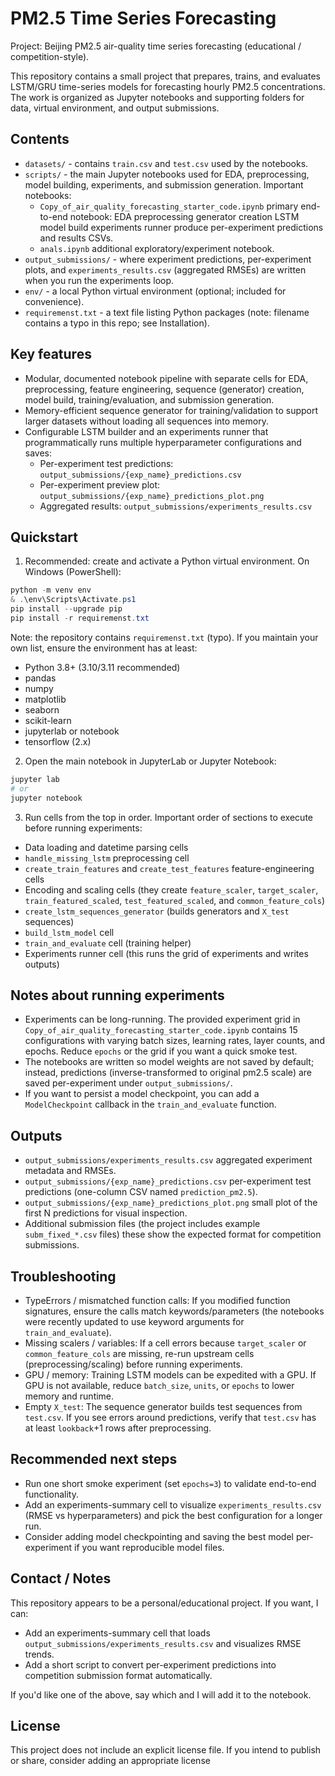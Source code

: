 ﻿# PM2.5 Time Series Forecasting

Project: Beijing PM2.5 air-quality time series forecasting (educational / competition-style).

This repository contains a small project that prepares, trains, and evaluates LSTM/GRU time-series models for forecasting hourly PM2.5 concentrations. The work is organized as Jupyter notebooks and supporting folders for data, virtual environment, and output submissions.

Contents
--------
- `datasets/` - contains `train.csv` and `test.csv` used by the notebooks.
- `scripts/` - the main Jupyter notebooks used for EDA, preprocessing, model building, experiments, and submission generation. Important notebooks:
  - `Copy_of_air_quality_forecasting_starter_code.ipynb`  primary end-to-end notebook: EDA  preprocessing  generator creation  LSTM model build  experiments runner  produce per-experiment predictions and results CSVs.
  - `anals.ipynb`  additional exploratory/experiment notebook.
- `output_submissions/` - where experiment predictions, per-experiment plots, and `experiments_results.csv` (aggregated RMSEs) are written when you run the experiments loop.
- `env/` - a local Python virtual environment (optional; included for convenience).
- `requiremenst.txt` - a text file listing Python packages (note: filename contains a typo in this repo; see Installation).

Key features
------------
- Modular, documented notebook pipeline with separate cells for EDA, preprocessing, feature engineering, sequence (generator) creation, model build, training/evaluation, and submission generation.
- Memory-efficient sequence generator for training/validation to support larger datasets without loading all sequences into memory.
- Configurable LSTM builder and an experiments runner that programmatically runs multiple hyperparameter configurations and saves:
  - Per-experiment test predictions: `output_submissions/{exp_name}_predictions.csv`
  - Per-experiment preview plot: `output_submissions/{exp_name}_predictions_plot.png`
  - Aggregated results: `output_submissions/experiments_results.csv`

Quickstart
----------
1. Recommended: create and activate a Python virtual environment. On Windows (PowerShell):

```powershell
python -m venv env
& .\env\Scripts\Activate.ps1
pip install --upgrade pip
pip install -r requiremenst.txt
```

Note: the repository contains `requiremenst.txt` (typo). If you maintain your own list, ensure the environment has at least:

- Python 3.8+ (3.10/3.11 recommended)
- pandas
- numpy
- matplotlib
- seaborn
- scikit-learn
- jupyterlab or notebook
- tensorflow (2.x)

2. Open the main notebook in JupyterLab or Jupyter Notebook:

```powershell
jupyter lab
# or
jupyter notebook
```

3. Run cells from the top in order. Important order of sections to execute before running experiments:
- Data loading and datetime parsing cells
- `handle_missing_lstm` preprocessing cell
- `create_train_features` and `create_test_features` feature-engineering cells
- Encoding and scaling cells (they create `feature_scaler`, `target_scaler`, `train_featured_scaled`, `test_featured_scaled`, and `common_feature_cols`)
- `create_lstm_sequences_generator` (builds generators and `X_test` sequences)
- `build_lstm_model` cell
- `train_and_evaluate` cell (training helper)
- Experiments runner cell (this runs the grid of experiments and writes outputs)

Notes about running experiments
------------------------------
- Experiments can be long-running. The provided experiment grid in `Copy_of_air_quality_forecasting_starter_code.ipynb` contains 15 configurations with varying batch sizes, learning rates, layer counts, and epochs. Reduce `epochs` or the grid if you want a quick smoke test.
- The notebooks are written so model weights are not saved by default; instead, predictions (inverse-transformed to original pm2.5 scale) are saved per-experiment under `output_submissions/`.
- If you want to persist a model checkpoint, you can add a `ModelCheckpoint` callback in the `train_and_evaluate` function.

Outputs
-------
- `output_submissions/experiments_results.csv`  aggregated experiment metadata and RMSEs.
- `output_submissions/{exp_name}_predictions.csv`  per-experiment test predictions (one-column CSV named `prediction_pm2.5`).
- `output_submissions/{exp_name}_predictions_plot.png`  small plot of the first N predictions for visual inspection.
- Additional submission files (the project includes example `subm_fixed_*.csv` files)  these show the expected format for competition submissions.

Troubleshooting
---------------
- TypeErrors / mismatched function calls: If you modified function signatures, ensure the calls match keywords/parameters (the notebooks were recently updated to use keyword arguments for `train_and_evaluate`).
- Missing scalers / variables: If a cell errors because `target_scaler` or `common_feature_cols` are missing, re-run upstream cells (preprocessing/scaling) before running experiments.
- GPU / memory: Training LSTM models can be expedited with a GPU. If GPU is not available, reduce `batch_size`, `units`, or `epochs` to lower memory and runtime.
- Empty `X_test`: The sequence generator builds test sequences from `test.csv`. If you see errors around predictions, verify that `test.csv` has at least `lookback`+1 rows after preprocessing.

Recommended next steps
----------------------
- Run one short smoke experiment (set `epochs=3`) to validate end-to-end functionality.
- Add an experiments-summary cell to visualize `experiments_results.csv` (RMSE vs hyperparameters) and pick the best configuration for a longer run.
- Consider adding model checkpointing and saving the best model per-experiment if you want reproducible model files.

Contact / Notes
----------------
This repository appears to be a personal/educational project. If you want, I can:

- Add an experiments-summary cell that loads `output_submissions/experiments_results.csv` and visualizes RMSE trends.
- Add a short script to convert per-experiment predictions into competition submission format automatically.

If you'd like one of the above, say which and I will add it to the notebook.

License
-------
This project does not include an explicit license file. If you intend to publish or share, consider adding an appropriate license 

